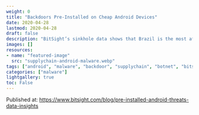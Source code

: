 ```yaml
---
weight: 0
title: "Backdoors Pre-Installed on Cheap Android Devices"
date: 2020-04-28
lastmod: 2020-04-28
draft: false
description: "BitSight’s sinkhole data shows that Brazil is the most affected country, followed by Russia and India. These backdoors are pre-installed in low-cost devices from vendors with weak control over what’s installed in their devices."
images: []
resources:
- name: "featured-image"
  src: "supplychain-android-malware.webp"
tags: ["android", "malware", "backdoor", "supplychain", "botnet", "bitsight"]
categories: ["malware"]
lightgallery: true
toc: False
---
```


Published at: https://www.bitsight.com/blog/pre-installed-android-threats-data-insights
